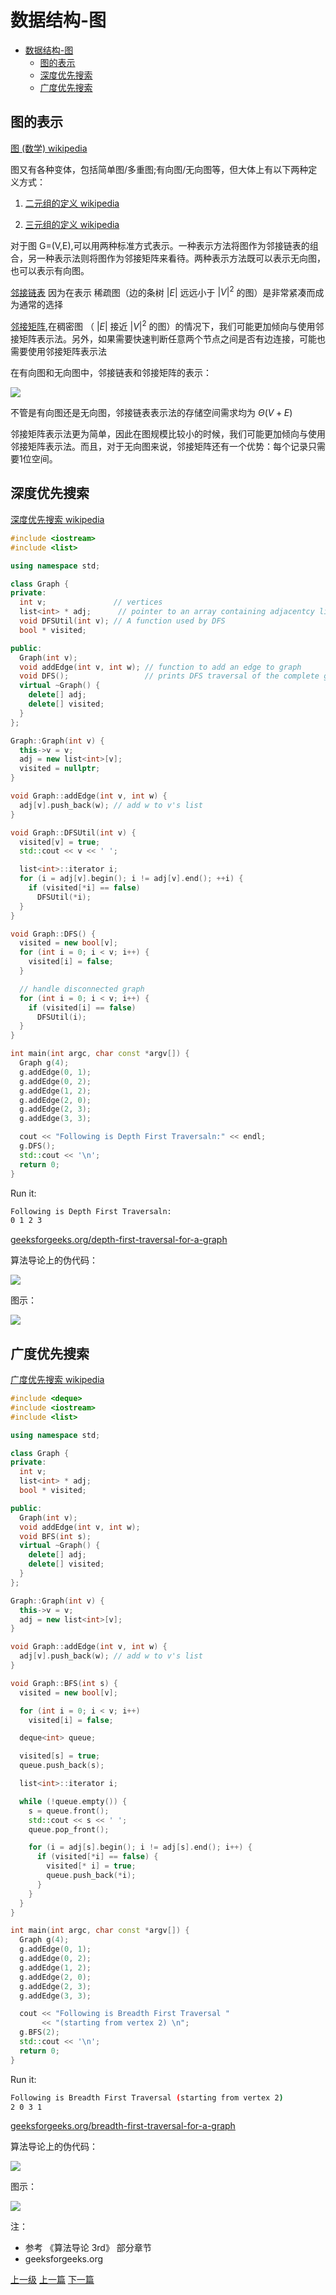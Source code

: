 # 数据结构-图


<!-- @import "[TOC]" {cmd="toc" depthFrom=1 depthTo=6 orderedList=false} -->
<!-- code_chunk_output -->

* [数据结构-图](#数据结构-图)
	* [图的表示](#图的表示)
	* [深度优先搜索](#深度优先搜索)
	* [广度优先搜索](#广度优先搜索)

<!-- /code_chunk_output -->

## 图的表示

[图 (数学) wikipedia](https://zh.wikipedia.org/wiki/%E5%9B%BE_(%E6%95%B0%E5%AD%A6))

图又有各种变体，包括简单图/多重图;有向图/无向图等，但大体上有以下两种定义方式：
1. [二元组的定义 wikipedia](https://zh.wikipedia.org/wiki/%E5%9B%BE_(%E6%95%B0%E5%AD%A6)#%E4%BA%8C%E5%85%83%E7%B5%84%E7%9A%84%E5%AE%9A%E7%BE%A9)

2. [三元组的定义 wikipedia](https://zh.wikipedia.org/wiki/%E5%9B%BE_(%E6%95%B0%E5%AD%A6)#%E4%B8%89%E5%85%83%E7%B5%84%E7%9A%84%E5%AE%9A%E7%BE%A9)

对于图 G=(V,E),可以用两种标准方式表示。一种表示方法将图作为邻接链表的组合，另一种表示法则将图作为邻接矩阵来看待。两种表示方法既可以表示无向图，也可以表示有向图。

[邻接链表](https://zh.wikipedia.org/wiki/%E9%82%BB%E6%8E%A5%E8%A1%A8) 因为在表示 稀疏图（边的条树 $|E|$ 远远小于 $|V|^2$ 的图）是非常紧凑而成为通常的选择

[邻接矩阵](https://zh.wikipedia.org/wiki/%E9%82%BB%E6%8E%A5%E7%9F%A9%E9%98%B5-),在稠密图 （ $|E|$ 接近 $|V|^2$ 的图）的情况下，我们可能更加倾向与使用邻接矩阵表示法。另外，如果需要快速判断任意两个节点之间是否有边连接，可能也需要使用邻接矩阵表示法

在有向图和无向图中，邻接链表和邻接矩阵的表示：

![](../images/graph_201803141427_1.png)

不管是有向图还是无向图，邻接链表表示法的存储空间需求均为 $\Theta(V+E)$

邻接矩阵表示法更为简单，因此在图规模比较小的时候，我们可能更加倾向与使用邻接矩阵表示法。而且，对于无向图来说，邻接矩阵还有一个优势：每个记录只需要1位空间。

## 深度优先搜索

[深度优先搜索 wikipedia](https://zh.wikipedia.org/wiki/%E6%B7%B1%E5%BA%A6%E4%BC%98%E5%85%88%E6%90%9C%E7%B4%A2#c++%E4%BB%A3%E7%A0%81)

```c++
#include <iostream>
#include <list>

using namespace std;

class Graph {
private:
  int v;               // vertices
  list<int> * adj;      // pointer to an array containing adjacentcy lists
  void DFSUtil(int v); // A function used by DFS
  bool * visited;

public:
  Graph(int v);
  void addEdge(int v, int w); // function to add an edge to graph
  void DFS();                 // prints DFS traversal of the complete graph
  virtual ~Graph() {
    delete[] adj;
    delete[] visited;
  }
};

Graph::Graph(int v) {
  this->v = v;
  adj = new list<int>[v];
  visited = nullptr;
}

void Graph::addEdge(int v, int w) {
  adj[v].push_back(w); // add w to v's list
}

void Graph::DFSUtil(int v) {
  visited[v] = true;
  std::cout << v << ' ';

  list<int>::iterator i;
  for (i = adj[v].begin(); i != adj[v].end(); ++i) {
    if (visited[*i] == false)
      DFSUtil(*i);
  }
}

void Graph::DFS() {
  visited = new bool[v];
  for (int i = 0; i < v; i++) {
    visited[i] = false;
  }

  // handle disconnected graph
  for (int i = 0; i < v; i++) {
    if (visited[i] == false)
      DFSUtil(i);
  }
}

int main(int argc, char const *argv[]) {
  Graph g(4);
  g.addEdge(0, 1);
  g.addEdge(0, 2);
  g.addEdge(1, 2);
  g.addEdge(2, 0);
  g.addEdge(2, 3);
  g.addEdge(3, 3);

  cout << "Following is Depth First Traversaln:" << endl;
  g.DFS();
  std::cout << '\n';
  return 0;
}
```

Run it:
```sh
Following is Depth First Traversaln:
0 1 2 3
```

[geeksforgeeks.org/depth-first-traversal-for-a-graph](https://www.geeksforgeeks.org/depth-first-traversal-for-a-graph/)


算法导论上的伪代码：

![](../images/graph_201803141634_1.png)

图示：

![](../images/graph_201803141634_2.png)

## 广度优先搜索

[广度优先搜索 wikipedia](https://zh.wikipedia.org/wiki/%E5%B9%BF%E5%BA%A6%E4%BC%98%E5%85%88%E6%90%9C%E7%B4%A2)

```c++
#include <deque>
#include <iostream>
#include <list>

using namespace std;

class Graph {
private:
  int v;
  list<int> * adj;
  bool * visited;

public:
  Graph(int v);
  void addEdge(int v, int w);
  void BFS(int s);
  virtual ~Graph() {
    delete[] adj;
    delete[] visited;
  }
};

Graph::Graph(int v) {
  this->v = v;
  adj = new list<int>[v];
}

void Graph::addEdge(int v, int w) {
  adj[v].push_back(w); // add w to v's list
}

void Graph::BFS(int s) {
  visited = new bool[v];

  for (int i = 0; i < v; i++)
    visited[i] = false;

  deque<int> queue;

  visited[s] = true;
  queue.push_back(s);

  list<int>::iterator i;

  while (!queue.empty()) {
    s = queue.front();
    std::cout << s << ' ';
    queue.pop_front();

    for (i = adj[s].begin(); i != adj[s].end(); i++) {
      if (visited[*i] == false) {
        visited[* i] = true;
        queue.push_back(*i);
      }
    }
  }
}

int main(int argc, char const *argv[]) {
  Graph g(4);
  g.addEdge(0, 1);
  g.addEdge(0, 2);
  g.addEdge(1, 2);
  g.addEdge(2, 0);
  g.addEdge(2, 3);
  g.addEdge(3, 3);

  cout << "Following is Breadth First Traversal "
       << "(starting from vertex 2) \n";
  g.BFS(2);
  std::cout << '\n';
  return 0;
}
```

Run it:
```sh
Following is Breadth First Traversal (starting from vertex 2)
2 0 3 1
```

[geeksforgeeks.org/breadth-first-traversal-for-a-graph](https://www.geeksforgeeks.org/breadth-first-traversal-for-a-graph/)

算法导论上的伪代码：

![](../images/graph_201803141732_1.png)

图示：

![](../images/graph_201803141732_2.png)

注：
* 参考 《算法导论 3rd》 部分章节
* geeksforgeeks.org


[上一级](base.md)
[上一篇](dynamicProgramming.md)
[下一篇](sort.md)
